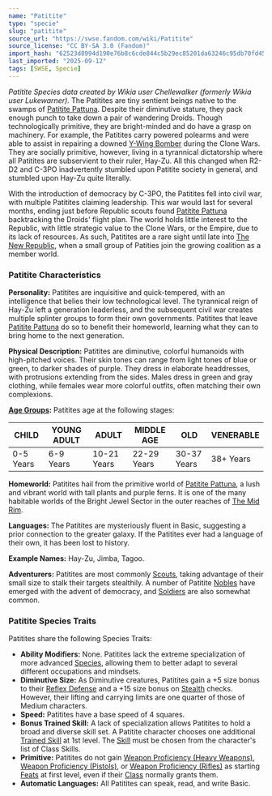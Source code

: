 ```yaml
---
name: "Patitite"
type: "specie"
slug: "patitite"
source_url: "https://swse.fandom.com/wiki/Patitite"
source_license: "CC BY-SA 3.0 (Fandom)"
import_hash: "62523d8994d190e76b8c6cde844c5b29ec85201da63246c95db70fd458c871a4"
last_imported: "2025-09-12"
tags: [SWSE, Specie]
---
```

*Patitite Species data created by Wikia user Chellewalker (formerly Wikia user Lukewarner).*
The Patitites are tiny sentient beings native to the swamps of [Patitite Pattuna](https://swse.fandom.com/wiki/Patitite_Pattuna). Despite their diminutive stature, they pack enough punch to take down a pair of wandering Droids. Though technologically primitive, they are bright-minded and do have a grasp on machinery. For example, the Patitites carry powered polearms and were able to assist in repairing a downed [Y-Wing Bomber](https://swse.fandom.com/wiki/Y-Wing_Bomber) during the Clone Wars. They are socially primitive, however, living in a tyrannical dictatorship where all Patitites are subservient to their ruler, Hay-Zu. All this changed when R2-D2 and C-3PO inadvertently stumbled upon Patitite society in general, and stumbled upon Hay-Zu quite literally.

With the introduction of democracy by C-3PO, the Patitites fell into civil war, with multiple Patitites claiming leadership. This war would last for several months, ending just before Republic scouts found [Patitite Pattuna](https://swse.fandom.com/wiki/Patitite_Pattuna) backtracking the Droids' flight plan. The world holds little interest to the Republic, with little strategic value to the Clone Wars, or the Empire, due to its lack of resources. As such, Patitites are a rare sight until late into [The New Republic](https://swse.fandom.com/wiki/The_New_Republic), when a small group of Patities join the growing coalition as a member world.

### Patitite Characteristics
**Personality:** Patitites are inquisitive and quick-tempered, with an intelligence that belies their low technological level. The tyrannical reign of Hay-Zu left a generation leaderless, and the subsequent civil war creates multiple splinter groups to form their own governments. Patitites that leave [Patitite Pattuna](https://swse.fandom.com/wiki/Patitite_Pattuna) do so to benefit their homeworld, learning what they can to bring home to the next generation.

**Physical Description:** Patitites are diminutive, colorful humanoids with high-pitched voices. Their skin tones can range from light tones of blue or green, to darker shades of purple. They dress in elaborate headdresses, with protrusions extending from the sides. Males dress in green and gray clothing, while females wear more colorful outfits, often matching their own complexions.

**[Age Groups](https://swse.fandom.com/wiki/Age_Groups):** Patitites age at the following stages:

| **CHILD** | **YOUNG ADULT** | **ADULT** | **MIDDLE AGE** | **OLD** | **VENERABLE** |
| --- | --- | --- | --- | --- | --- |
| 0-5 Years | 6-9 Years | 10-21 Years | 22-29 Years | 30-37 Years | 38+ Years |

**Homeworld:** Patitites hail from the primitive world of [Patitite Pattuna](https://swse.fandom.com/wiki/Patitite_Pattuna), a lush and vibrant world with tall plants and purple ferns. It is one of the many habitable worlds of the Bright Jewel Sector in the outer reaches of [The Mid Rim](https://swse.fandom.com/wiki/The_Mid_Rim).

**Languages:** The Patitites are mysteriously fluent in Basic, suggesting a prior connection to the greater galaxy. If the Patitites ever had a language of their own, it has been lost to history.

**Example Names:** Hay-Zu, Jimba, Tagoo.

**Adventurers:** Patitites are most commonly [Scouts](https://swse.fandom.com/wiki/Scouts), taking advantage of their small size to stalk their targets stealthily. A number of Patitite [Nobles](https://swse.fandom.com/wiki/Nobles) have emerged with the advent of democracy, and [Soldiers](https://swse.fandom.com/wiki/Soldiers) are also somewhat common.

### Patitite Species Traits
Patitites share the following Species Traits:
- **Ability Modifiers:** None. Patitites lack the extreme specialization of more advanced [Species](https://swse.fandom.com/wiki/Species), allowing them to better adapt to several different occupations and mindsets.
- **Diminutive Size:** As Diminutive creatures, Patitites gain a +5 size bonus to their [Reflex Defense](https://swse.fandom.com/wiki/Reflex_Defense) and a +15 size bonus on [Stealth](https://swse.fandom.com/wiki/Stealth) checks. However, their lifting and carrying limits are one quarter of those of Medium characters.
- **Speed:** Patitites have a base speed of 4 squares.
- **Bonus Trained Skill:** A lack of specialization allows Patitites to hold a broad and diverse skill set. A Patitite character chooses one additional [Trained Skill](https://swse.fandom.com/wiki/Skills) at 1st level. The [Skill](https://swse.fandom.com/wiki/Skills) must be chosen from the character's list of Class Skills.
- **Primitive:** Patitites do not gain [Weapon Proficiency (Heavy Weapons)](https://swse.fandom.com/wiki/Weapon_Proficiency_(Heavy_Weapons)), [Weapon Proficiency (Pistols)](https://swse.fandom.com/wiki/Weapon_Proficiency_(Pistols)), or [Weapon Proficiency (Rifles)](https://swse.fandom.com/wiki/Weapon_Proficiency_(Rifles)) as starting [Feats](https://swse.fandom.com/wiki/Feats) at first level, even if their [Class](https://swse.fandom.com/wiki/Classes) normally grants them.
- **Automatic Languages:** All Patitites can speak, read, and write Basic.
